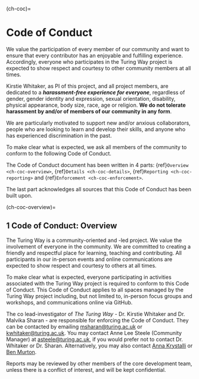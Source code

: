 (ch-coc)=
# Code of Conduct

We value the participation of every member of our community and want to ensure that every contributor has an enjoyable and fulfilling experience.
Accordingly, everyone who participates in the Turing Way project is expected to show respect and courtesy to other community members at all times.

Kirstie Whitaker, as PI of this project, and all project members, are dedicated to a ***harassment-free experience for everyone***, regardless of gender, gender identity and expression, sexual orientation, disability, physical appearance, body size, race, age or religion. **We do not tolerate harassment by and/or of members of our community in any form**.

We are particularly motivated to support new and/or anxious collaborators, people who are looking to learn and develop their skills, and anyone who has experienced discrimination in the past.

To make clear what is expected, we ask all members of the community to conform to the following Code of Conduct.

The Code of Conduct document has been written in 4 parts: {ref}`Overview <ch-coc-overview>`, {ref}`Details <ch-coc-details>`, {ref}`Reporting <ch-coc-reporting>` and {ref}`Enforcement <ch-coc-enforcement>`.

The last part acknowledges all sources that this Code of Conduct has been built upon.

(ch-coc-overview)=
## 1 Code of Conduct: Overview

The Turing Way is a community-oriented and -led project.
We value the involvement of everyone in the community.
We are committed to creating a friendly and respectful place for learning, teaching and contributing.
All participants in our in-person events and online communications are expected to show respect and courtesy to others at all times.

To make clear what is expected, everyone participating in activities associated with the Turing Way project is required to conform to this Code of Conduct.
This Code of Conduct applies to all spaces managed by the Turing Way project including, but not limited to, in-person focus groups and workshops, and communications online via GitHub.

The co lead-investigator of _The Turing Way_ - Dr. Kirstie Whitaker and Dr. Malvika Sharan - are responsible for enforcing the Code of Conduct.
They can be contacted by emailing [msharan@turing.ac.uk](mailto:msharan@turing.ac.uk) or [kwhitaker@turing.ac.uk](mailto:kwhitaker@turing.ac.uk).
You may contact Anne Lee Steele (Community Manager) at [asteele@turing.ac.uk](mailto:asteele@turing.ac.uk), if you would prefer not to contact Dr. Whitaker or Dr. Sharan.
Alternatively, you may also contact [Anna Krystalli](mailto:a.krystalli@sheffield.ac.uk) or [Ben Murton](mailto:bmurton@turing.ac.uk).

Reports may be reviewed by other members of the core development team, unless there is a conflict of interest, and will be kept confidential.
